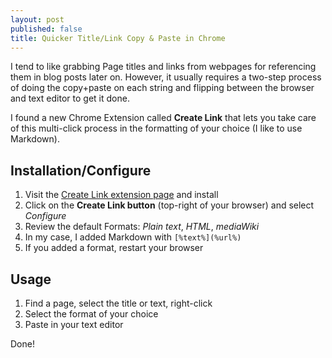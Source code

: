 ```yaml
---
layout: post
published: false
title: Quicker Title/Link Copy & Paste in Chrome
---
```


I tend to like grabbing Page titles and links from webpages for referencing them in blog posts later on. However, it usually requires a two-step process of doing the copy+paste on each string and flipping between the browser and text editor to get it done.

I found a new Chrome Extension called **Create Link** that lets you take care of this multi-click process in the formatting of your choice (I like to use Markdown).

## Installation/Configure

1. Visit the [Create Link extension page](https://chrome.google.com/webstore/detail/create-link/gcmghdmnkfdbncmnmlkkglmnnhagajbm?hl=en) and install
3. Click on the **Create Link button** (top-right of your browser) and select *Configure*
4. Review the default Formats: *Plain text*, *HTML*, *mediaWiki*
5. In my case, I added Markdown with ```[%text%](%url%)```
6. If you added a format, restart your browser

## Usage

1. Find a page, select the title or text, right-click
2. Select the format of your choice
3. Paste in your text editor

Done!
